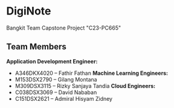 # DigiNote

Bangkit Team Capstone Project
"C23-PC665"

## Team Members
**Application Development Engineer:**  
- A346DKX4020 – Fathir Fathan
**Machine Learning Engineers:**  
- M153DSX2790 – Gilang Montana
- M309DSX3115 – Rizky Sanjaya Tandia
**Cloud Engineers:**  
- C038DSX3069 – David Nababan
- C151DSX2621 – Admiral Hisyam Zidney

